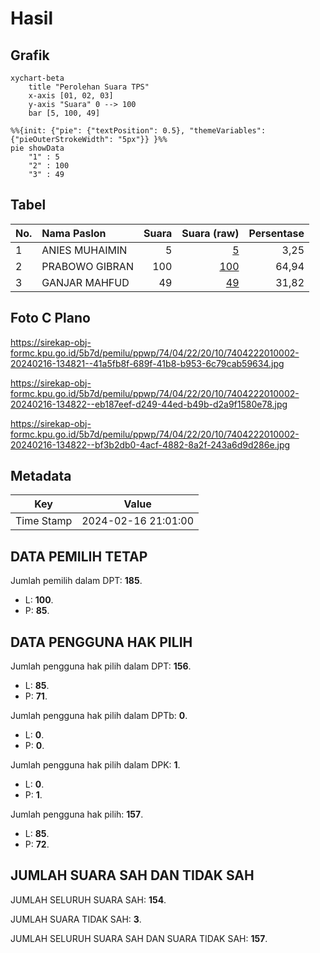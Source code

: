 # Hasil

## Grafik

```mermaid
xychart-beta
    title "Perolehan Suara TPS"
    x-axis [01, 02, 03]
    y-axis "Suara" 0 --> 100
    bar [5, 100, 49]
```

```mermaid
%%{init: {"pie": {"textPosition": 0.5}, "themeVariables": {"pieOuterStrokeWidth": "5px"}} }%%
pie showData
    "1" : 5
    "2" : 100
    "3" : 49
```

## Tabel

| No. | Nama Paslon    | Suara | Suara (raw) | Persentase |
|:--- |:-------------- | -----:| -----------:| ----------:|
| 1   | ANIES MUHAIMIN | 5     | [5][p-1]    | 3,25       |
| 2   | PRABOWO GIBRAN | 100   | [100][p-2]  | 64,94      |
| 3   | GANJAR MAHFUD  | 49    | [49][p-3]   | 31,82      |


[p-1]: https://github.com/gigit-pemilu/pemilu-2024-74-sulawesi-tenggara/blob/main/pilpres/hitung-suara/sub/74-sulawesi-tenggara/sub/04-buton/sub/22-kapontori/sub/2010-bukit-asri/sub/002-tps/sub/paslon-1.txt
[p-2]: https://github.com/gigit-pemilu/pemilu-2024-74-sulawesi-tenggara/blob/main/pilpres/hitung-suara/sub/74-sulawesi-tenggara/sub/04-buton/sub/22-kapontori/sub/2010-bukit-asri/sub/002-tps/sub/paslon-2.txt
[p-3]: https://github.com/gigit-pemilu/pemilu-2024-74-sulawesi-tenggara/blob/main/pilpres/hitung-suara/sub/74-sulawesi-tenggara/sub/04-buton/sub/22-kapontori/sub/2010-bukit-asri/sub/002-tps/sub/paslon-3.txt

## Foto C Plano

https://sirekap-obj-formc.kpu.go.id/5b7d/pemilu/ppwp/74/04/22/20/10/7404222010002-20240216-134821--41a5fb8f-689f-41b8-b953-6c79cab59634.jpg

https://sirekap-obj-formc.kpu.go.id/5b7d/pemilu/ppwp/74/04/22/20/10/7404222010002-20240216-134822--eb187eef-d249-44ed-b49b-d2a9f1580e78.jpg

https://sirekap-obj-formc.kpu.go.id/5b7d/pemilu/ppwp/74/04/22/20/10/7404222010002-20240216-134822--bf3b2db0-4acf-4882-8a2f-243a6d9d286e.jpg


## Metadata

| Key        | Value               |
| ---------- | ------------------- |
| Time Stamp | 2024-02-16 21:01:00 |


## DATA PEMILIH TETAP

Jumlah pemilih dalam DPT: **185**.
 * L: **100**.
 * P: **85**.

## DATA PENGGUNA HAK PILIH

Jumlah pengguna hak pilih dalam DPT: **156**.
 * L: **85**.
 * P: **71**.

Jumlah pengguna hak pilih dalam DPTb: **0**.
 * L: **0**.
 * P: **0**.

Jumlah pengguna hak pilih dalam DPK: **1**.
 * L: **0**.
 * P: **1**.

Jumlah pengguna hak pilih: **157**.
 * L: **85**.
 * P: **72**.

## JUMLAH SUARA SAH DAN TIDAK SAH

JUMLAH SELURUH SUARA SAH: **154**.

JUMLAH SUARA TIDAK SAH: **3**.

JUMLAH SELURUH SUARA SAH DAN SUARA TIDAK SAH: **157**.


